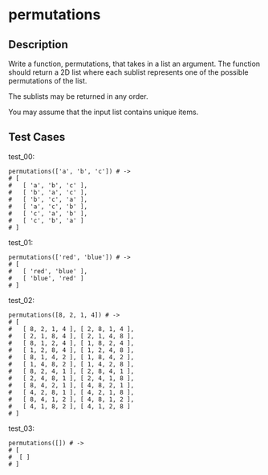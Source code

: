 # permutations

## Description

Write a function, permutations, that takes in a list an argument. The function should return a 2D list where each sublist represents one of the possible permutations of the list.

The sublists may be returned in any order.

You may assume that the input list contains unique items.

## Test Cases

test_00:

```text
permutations(['a', 'b', 'c']) # ->
# [
#   [ 'a', 'b', 'c' ],
#   [ 'b', 'a', 'c' ],
#   [ 'b', 'c', 'a' ],
#   [ 'a', 'c', 'b' ],
#   [ 'c', 'a', 'b' ],
#   [ 'c', 'b', 'a' ]
# ]
```

test_01:

```text
permutations(['red', 'blue']) # ->
# [
#   [ 'red', 'blue' ],
#   [ 'blue', 'red' ]
# ]
```

test_02:

```text
permutations([8, 2, 1, 4]) # ->
# [
#   [ 8, 2, 1, 4 ], [ 2, 8, 1, 4 ],
#   [ 2, 1, 8, 4 ], [ 2, 1, 4, 8 ],
#   [ 8, 1, 2, 4 ], [ 1, 8, 2, 4 ],
#   [ 1, 2, 8, 4 ], [ 1, 2, 4, 8 ],
#   [ 8, 1, 4, 2 ], [ 1, 8, 4, 2 ],
#   [ 1, 4, 8, 2 ], [ 1, 4, 2, 8 ],
#   [ 8, 2, 4, 1 ], [ 2, 8, 4, 1 ],
#   [ 2, 4, 8, 1 ], [ 2, 4, 1, 8 ],
#   [ 8, 4, 2, 1 ], [ 4, 8, 2, 1 ],
#   [ 4, 2, 8, 1 ], [ 4, 2, 1, 8 ],
#   [ 8, 4, 1, 2 ], [ 4, 8, 1, 2 ],
#   [ 4, 1, 8, 2 ], [ 4, 1, 2, 8 ]
# ]
```

test_03:

```text
permutations([]) # ->
# [
#  [ ]
# ]
```
